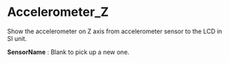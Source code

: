 <i class="icon-font"></i>Accelerometer_Z
===================
Show the accelerometer on Z axis from accelerometer sensor to the LCD in SI unit.

**SensorName**
: Blank to pick up a new one.